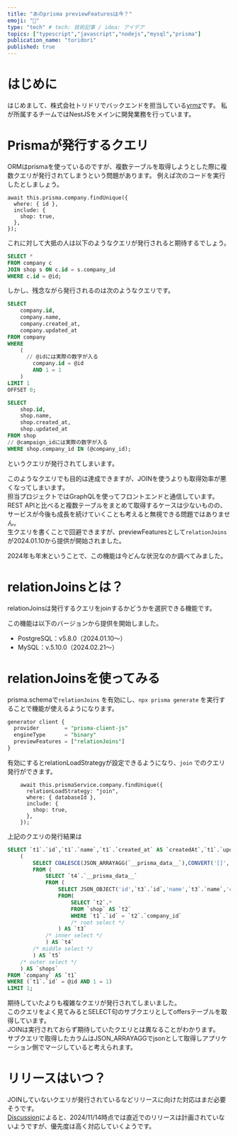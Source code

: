 ```yaml
---
title: "あのprisma previewFeaturesは今？"
emoji: "🤔"
type: "tech" # tech: 技術記事 / idea: アイデア
topics: ["typescript","javascript","nodejs","mysql","prisma"]
publication_name: "toridori"
published: true
---
```

# はじめに

はじめまして、株式会社トリドリでバックエンドを担当している[yrmz](https://x.com/yary_engineer)です。
私が所属するチームではNestJSをメインに開発業務を行っています。

# Prismaが発行するクエリ

ORMはprismaを使っているのですが、複数テーブルを取得しようとした際に複数クエリが発行されてしまうという問題があります。
例えば次のコードを実行したとしましょう。

```tsx
await this.prisma.company.findUnique({
  where: { id },
  include: {
    shop: true,
  },
});
```

これに対して大抵の人は以下のようなクエリが発行されると期待するでしょう。

```sql
SELECT *
FROM company c
JOIN shop s ON c.id = s.company_id
WHERE c.id = @id;
```

しかし、残念ながら発行されるのは次のようなクエリです。

```sql
SELECT
    company.id,
    company.name,
    company.created_at,
    company.updated_at
FROM company
WHERE
    (
      // @idには実際の数字が入る
        company.id = @id
        AND 1 = 1
    )
LIMIT 1
OFFSET 0;

SELECT
    shop.id,
    shop.name,
    shop.created_at,
    shop.updated_at
FROM shop
// @campaign_idには実際の数字が入る
WHERE shop.company_id IN (@company_id);
```

というクエリが発行されてしまいます。

このようなクエリでも目的は達成できますが、JOINを使うよりも取得効率が悪くなってしまいます。<br/>
担当プロジェクトではGraphQLを使ってフロントエンドと通信しています。REST APIと比べると複数テーブルをまとめて取得するケースは少ないものの、サービスが今後も成長を続けていくことも考えると無視できる問題ではありません。<br/>
生クエリを書くことで回避できますが、previewFeaturesとして`relationJoins`が2024.01.10から提供が開始されました。

2024年も年末ということで、この機能は今どんな状況なのか調べてみました。

# relationJoinsとは？

relationJoinsは発行するクエリをjoinするかどうかを選択できる機能です。

この機能は以下のバージョンから提供を開始しました。

- PostgreSQL：v5.8.0（2024.01.10〜）
- MySQL：v.5.10.0（2024.02.21〜）

# relationJoinsを使ってみる

prisma.schemaで`relationJoins` を有効にし、`npx prisma generate` を実行することで機能が使えるようになります。

```sql
generator client {
  provider        = "prisma-client-js"
  engineType      = "binary"
  previewFeatures = ["relationJoins"]
}
```

有効にするとrelationLoadStrategyが設定できるようになり、`join` でのクエリ発行ができます。

```tsx
    await this.prismaService.company.findUnique({
      relationLoadStrategy: "join",
      where: { databaseId },
      include: {
        shop: true,
      },
    });
```

上記のクエリの発行結果は

```sql
SELECT `t1`.`id`,`t1`.`name`,`t1`.`created_at` AS `createdAt`,`t1`.`updated_at` AS `updatedAt`,
    (
        SELECT COALESCE(JSON_ARRAYAGG(`__prisma_data__`),CONVERT('[]', JSON)) AS `__prisma_data__`
        FROM (
            SELECT `t4`.`__prisma_data__`
            FROM (
                SELECT JSON_OBJECT('id',`t3`.`id`,'name',`t3`.`name`,'createdAt',`t3`.`created_at`,'updatedAt',`t3`.`updated_at`) AS `__prisma_data__`
                FROM(
                    SELECT `t2`.*
                    FROM `shop` AS `t2`
                    WHERE `t1`.`id` = `t2`.`company_id`
                    /* root select */
                ) AS `t3`
            /* inner select */
            ) AS `t4`
        /* middle select */
        ) AS `t5`
    /* outer select */
    ) AS `shops`
FROM `company` AS `t1`
WHERE (`t1`.`id` = @id AND 1 = 1)
LIMIT 1;
```

期待していたよりも複雑なクエリが発行されてしまいました。<br/>
このクエリをよく見てみるとSELECT句のサブクエリとしてoffersテーブルを取得しています。<br/>
JOINは実行されておらず期待していたクエリとは異なることがわかります。<br/>
サブクエリで取得したカラムはJSON_ARRAYAGGでjsonとして取得しアプリケーション側でマージしていると考えられます。

# **リリースはいつ？**

JOINしていないクエリが発行されているなどリリースに向けた対応はまだ必要そうです。<br/>
[Discussion](https://github.com/prisma/prisma/discussions/22288#discussioncomment-11253221)によると、2024/11/14時点では直近でのリリースは計画されていないようですが、優先度は高く対応していくようです。
